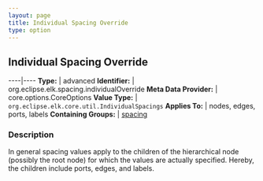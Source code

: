 ```yaml
---
layout: page
title: Individual Spacing Override
type: option
---
```

## Individual Spacing Override

----|----
**Type:** | advanced
**Identifier:** | org.eclipse.elk.spacing.individualOverride
**Meta Data Provider:** | core.options.CoreOptions
**Value Type:** | `org.eclipse.elk.core.util.IndividualSpacings`
**Applies To:** | nodes, edges, ports, labels
**Containing Groups:** | [spacing](org-eclipse-elk-spacing)

### Description

In general spacing values apply to the children of the hierarchical node (possibly the root node) for which the values are actually specified. Hereby, the children include ports, edges, and labels. 
